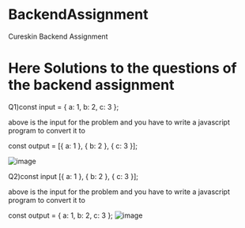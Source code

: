 # BackendAssignment
Cureskin Backend Assignment

# Here Solutions to the questions of the backend assignment
Q1)const input = { a: 1, b: 2, c: 3 };

above is the input for the problem and you have to write a javascript program to convert it to

const output = [{ a: 1 }, { b: 2 }, { c: 3 }];

![image](https://github.com/OmkarBhosale06/BackendAssignment/assets/88712189/3a0e23c7-c6b1-4988-af6d-e102b67e3cc2)

Q2)const input [{ a: 1 }, { b: 2 }, { c: 3 }];

above is the input for the problem and you have to write a javascript program to convert it to

const output = { a: 1, b: 2, c: 3 };
![image](https://github.com/OmkarBhosale06/BackendAssignment/assets/88712189/6e93b6a9-4b56-45b9-bfa8-3d0e6468d41c)



